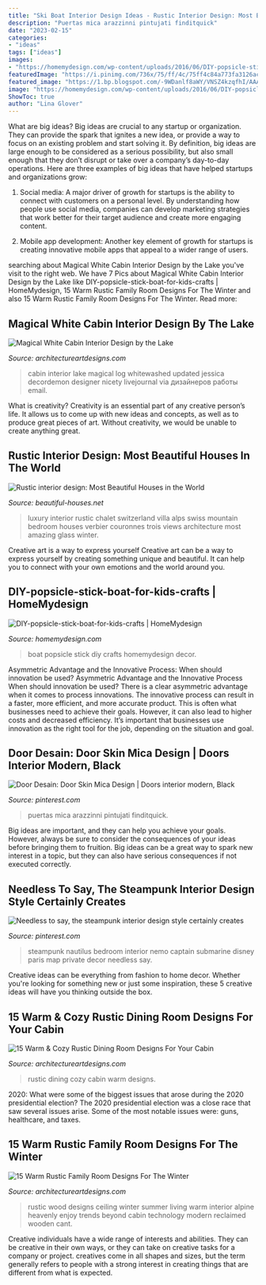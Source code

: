 ```yaml
---
title: "Ski Boat Interior Design Ideas - Rustic Interior Design: Most Beautiful Houses In The World"
description: "Puertas mica arazzinni pintujati finditquick"
date: "2023-02-15"
categories:
- "ideas"
tags: ["ideas"]
images:
- "https://homemydesign.com/wp-content/uploads/2016/06/DIY-popsicle-stick-boat-for-kids-crafts.jpg"
featuredImage: "https://i.pinimg.com/736x/75/ff/4c/75ff4c84a773fa3126aca06c46f84ad7.jpg"
featured_image: "https://1.bp.blogspot.com/-9WDanlf8aWY/VNSZ4kzqfhI/AAAAAAAADiI/GUF4lGW2biQ/s1600/Rustic%2Binterior%2B19.jpg"
image: "https://homemydesign.com/wp-content/uploads/2016/06/DIY-popsicle-stick-boat-for-kids-crafts.jpg"
ShowToc: true
author: "Lina Glover"
---
```



What are big ideas?
Big ideas are crucial to any startup or organization. They can provide the spark that ignites a new idea, or provide a way to focus on an existing problem and start solving it. By definition, big ideas are large enough to be considered as a serious possibility, but also small enough that they don’t disrupt or take over a company’s day-to-day operations. Here are three examples of big ideas that have helped startups and organizations grow:
1. Social media: A major driver of growth for startups is the ability to connect with customers on a personal level. By understanding how people use social media, companies can develop marketing strategies that work better for their target audience and create more engaging content.

2. Mobile app development: Another key element of growth for startups is creating innovative mobile apps that appeal to a wider range of users.

	

		
searching about Magical White Cabin Interior Design by the Lake you've visit to the right web. We have 7 Pics about Magical White Cabin Interior Design by the Lake like DIY-popsicle-stick-boat-for-kids-crafts | HomeMydesign, 15 Warm Rustic Family Room Designs For The Winter and also 15 Warm Rustic Family Room Designs For The Winter. Read more:
		
    
## Magical White Cabin Interior Design By The Lake

<img loading=lazy src="http://www.architectureartdesigns.com/wp-content/uploads/2014/01/158.jpg" onerror="this.onerror=null;this.src='https://tse4.mm.bing.net/th?id=OIP.1lZrJin6KAq8RknFslrikwAAAA&amp;pid=15.1';" alt="Magical White Cabin Interior Design by the Lake">

_Source: architectureartdesigns.com_

>cabin interior lake magical log whitewashed updated jessica decordemon designer nicety livejournal via дизайнеров работы email. 

	

What is creativity?
Creativity is an essential part of any creative person’s life. It allows us to come up with new ideas and concepts, as well as to produce great pieces of art. Without creativity, we would be unable to create anything great.

    
## Rustic Interior Design: Most Beautiful Houses In The World

<img loading=lazy src="https://1.bp.blogspot.com/-9WDanlf8aWY/VNSZ4kzqfhI/AAAAAAAADiI/GUF4lGW2biQ/s1600/Rustic%2Binterior%2B19.jpg" onerror="this.onerror=null;this.src='https://tse3.mm.bing.net/th?id=OIP.jgj4hdSKOebw8qx-Ld_7ngHaEo&amp;pid=15.1';" alt="Rustic interior design: Most Beautiful Houses in the World">

_Source: beautiful-houses.net_

>luxury interior rustic chalet switzerland villa alps swiss mountain bedroom houses verbier couronnes trois views architecture most amazing glass winter. 

	

Creative art is a way to express yourself
Creative art can be a way to express yourself by creating something unique and beautiful. It can help you to connect with your own emotions and the world around you.

    
## DIY-popsicle-stick-boat-for-kids-crafts | HomeMydesign

<img loading=lazy src="https://homemydesign.com/wp-content/uploads/2016/06/DIY-popsicle-stick-boat-for-kids-crafts.jpg" onerror="this.onerror=null;this.src='https://tse4.mm.bing.net/th?id=OIP.jH_CPzthVKFQJzOjhHrVwwHaJQ&amp;pid=15.1';" alt="DIY-popsicle-stick-boat-for-kids-crafts | HomeMydesign">

_Source: homemydesign.com_

>boat popsicle stick diy crafts homemydesign decor. 

	

Asymmetric Advantage and the Innovative Process: When should innovation be used?
Asymmetric Advantage and the Innovative Process
When should innovation be used? There is a clear asymmetric advantage when it comes to process innovations. The innovative process can result in a faster, more efficient, and more accurate product. This is often what businesses need to achieve their goals. However, it can also lead to higher costs and decreased efficiency. It’s important that businesses use innovation as the right tool for the job, depending on the situation and goal.

    
## Door Desain: Door Skin Mica Design | Doors Interior Modern, Black

<img loading=lazy src="https://i.pinimg.com/736x/75/ff/4c/75ff4c84a773fa3126aca06c46f84ad7.jpg" onerror="this.onerror=null;this.src='https://tse3.mm.bing.net/th?id=OIP.XBsFCbfycOqH6hkOdAk32gHaP0&amp;pid=15.1';" alt="Door Desain: Door Skin Mica Design | Doors interior modern, Black">

_Source: pinterest.com_

>puertas mica arazzinni pintujati finditquick. 

	

Big ideas are important, and they can help you achieve your goals. However, always be sure to consider the consequences of your ideas before bringing them to fruition. Big ideas can be a great way to spark new interest in a topic, but they can also have serious consequences if not executed correctly.

    
## Needless To Say, The Steampunk Interior Design Style Certainly Creates

<img loading=lazy src="https://i.pinimg.com/736x/40/87/33/4087335393d193f0951a196fd47871fc.jpg" onerror="this.onerror=null;this.src='https://tse1.mm.bing.net/th?id=OIP.gYZPXiivKMFR3J1RQCQRHQHaE8&amp;pid=15.1';" alt="Needless to say, the steampunk interior design style certainly creates">

_Source: pinterest.com_

>steampunk nautilus bedroom interior nemo captain submarine disney paris map private decor needless say. 

	

Creative ideas can be everything from fashion to home decor. Whether you're looking for something new or just some inspiration, these 5 creative ideas will have you thinking outside the box.

    
## 15 Warm &amp; Cozy Rustic Dining Room Designs For Your Cabin

<img loading=lazy src="http://www.architectureartdesigns.com/wp-content/uploads/2014/10/15-Warm-Cozy-Rustic-Dining-Room-Designs-For-Your-Cabin-12-630x538.jpg" onerror="this.onerror=null;this.src='https://tse3.mm.bing.net/th?id=OIP.CcqERbjctpkP7uphYtF6KgHaGU&amp;pid=15.1';" alt="15 Warm &amp; Cozy Rustic Dining Room Designs For Your Cabin">

_Source: architectureartdesigns.com_

>rustic dining cozy cabin warm designs. 

	

2020: What were some of the biggest issues that arose during the 2020 presidential election?
The 2020 presidential election was a close race that saw several issues arise. Some of the most notable issues were: guns, healthcare, and taxes.

    
## 15 Warm Rustic Family Room Designs For The Winter

<img loading=lazy src="http://www.architectureartdesigns.com/wp-content/uploads/2014/10/15-Warm-Rustic-Family-Room-Designs-For-The-Winter-6-630x947.jpg" onerror="this.onerror=null;this.src='https://tse4.mm.bing.net/th?id=OIP.wxZbR2RiUG8U9eOzEeJ-2AHaLI&amp;pid=15.1';" alt="15 Warm Rustic Family Room Designs For The Winter">

_Source: architectureartdesigns.com_

>rustic wood designs ceiling winter summer living warm interior alpine heavenly enjoy trends beyond cabin technology modern reclaimed wooden cant. 

	

Creative individuals have a wide range of interests and abilities. They can be creative in their own ways, or they can take on creative tasks for a company or project. creatives come in all shapes and sizes, but the term generally refers to people with a strong interest in creating things that are different from what is expected.


